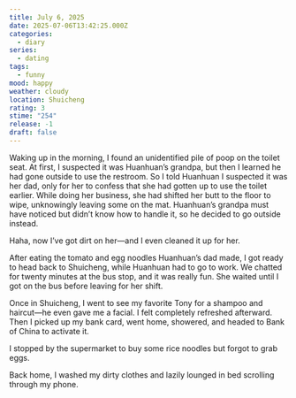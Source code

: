 ```yaml
---
title: July 6, 2025
date: 2025-07-06T13:42:25.000Z
categories:
  - diary
series:
  - dating
tags:
  - funny
mood: happy
weather: cloudy
location: Shuicheng
rating: 3
stime: "254"
release: -1
draft: false
---
```


Waking up in the morning, I found an unidentified pile of poop on the toilet seat. At first, I suspected it was Huanhuan’s grandpa, but then I learned he had gone outside to use the restroom. So I told Huanhuan I suspected it was her dad, only for her to confess that she had gotten up to use the toilet earlier. While doing her business, she had shifted her butt to the floor to wipe, unknowingly leaving some on the mat. Huanhuan’s grandpa must have noticed but didn’t know how to handle it, so he decided to go outside instead.  

Haha, now I’ve got dirt on her—and I even cleaned it up for her.  

After eating the tomato and egg noodles Huanhuan’s dad made, I got ready to head back to Shuicheng, while Huanhuan had to go to work. We chatted for twenty minutes at the bus stop, and it was really fun. She waited until I got on the bus before leaving for her shift.  

Once in Shuicheng, I went to see my favorite Tony for a shampoo and haircut—he even gave me a facial. I felt completely refreshed afterward. Then I picked up my bank card, went home, showered, and headed to Bank of China to activate it.  

I stopped by the supermarket to buy some rice noodles but forgot to grab eggs.  

Back home, I washed my dirty clothes and lazily lounged in bed scrolling through my phone. 